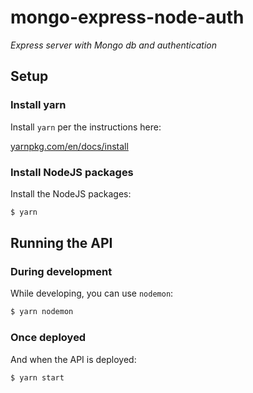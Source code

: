 # mongo-express-node-auth

_Express server with Mongo db and authentication_

## Setup

### Install yarn

Install `yarn` per the instructions here:

[yarnpkg.com/en/docs/install](https://yarnpkg.com/en/docs/install)

### Install NodeJS packages

Install the NodeJS packages:

``` sh
$ yarn
```

## Running the API

### During development

While developing, you can use `nodemon`:

``` sh
$ yarn nodemon
```

### Once deployed

And when the API is deployed:

``` sh
$ yarn start
```

